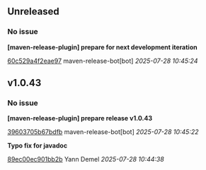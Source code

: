 ## Unreleased
### No issue

**[maven-release-plugin] prepare for next development iteration**


[60c529a4f2eae97](https://github.com/openfilz/document-management/commit/60c529a4f2eae97) maven-release-bot[bot] *2025-07-28 10:45:24*


## v1.0.43
### No issue

**[maven-release-plugin] prepare release v1.0.43**


[39603705b67bdfb](https://github.com/openfilz/document-management/commit/39603705b67bdfb) maven-release-bot[bot] *2025-07-28 10:45:22*

**Typo fix for javadoc**


[89ec00ec901bb2b](https://github.com/openfilz/document-management/commit/89ec00ec901bb2b) Yann Demel *2025-07-28 10:44:38*


